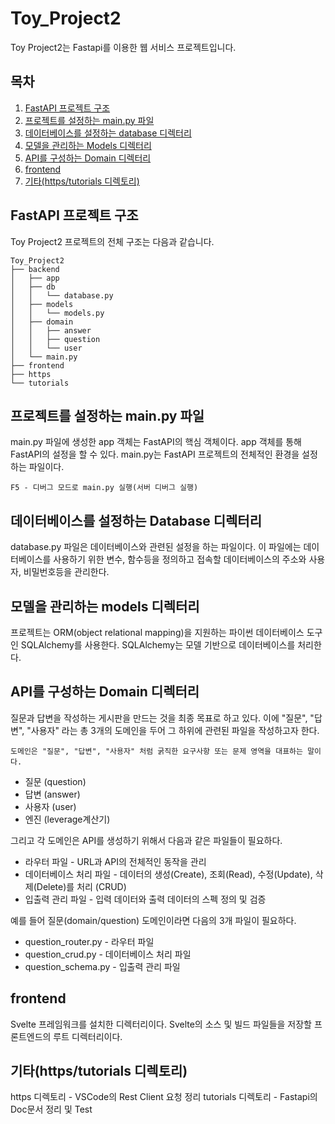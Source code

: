 # Toy_Project2
Toy Project2는 Fastapi를 이용한 웹 서비스 프로젝트입니다.

## 목차
1. [FastAPI 프로젝트 구조](#fastapi-프로젝트-구조)
2. [프로젝트를 설정하는 main.py 파일](#프로젝트를-설정하는-mainpy-파일)
3. [데이터베이스를 설정하는 database 디렉터리](#데이터베이스를-설정하는-Database-디렉터리)
4. [모델을 관리하는 Models 디렉터리](#모델을-관리하는-models-디렉터리)
5. [API를 구성하는 Domain 디렉터리](#api를-구성하는-Domain-디렉터리)
6. [frontend](#frontend)
7. [기타(https/tutorials 디렉토리)](#기타httpstutorials-디렉토리)


## FastAPI 프로젝트 구조
Toy Project2 프로젝트의 전체 구조는 다음과 같습니다. 
```
Toy_Project2
├── backend
│   ├── app
│   ├── db  
│   │   └── database.py
│   ├── models 
│   │   └── models.py
│   ├── domain
│   │   ├── answer
│   │   ├── question
│   │   └── user
│   └── main.py
├── frontend
├── https
└── tutorials
```
## 프로젝트를 설정하는 main.py 파일
main.py 파일에 생성한 app 객체는 FastAPI의 핵심 객체이다. app 객체를 통해 FastAPI의 설정을 할 수 있다. main.py는 FastAPI 프로젝트의 전체적인 환경을 설정하는 파일이다.  
```
F5 - 디버그 모드로 main.py 실행(서버 디버그 실행)
```

## 데이터베이스를 설정하는 Database 디렉터리
database.py 파일은 데이터베이스와 관련된 설정을 하는 파일이다. 이 파일에는 데이터베이스를 사용하기 위한 변수, 함수등을 정의하고 접속할 데이터베이스의 주소와 사용자, 비밀번호등을 관리한다.
## 모델을 관리하는 models 디렉터리
프로젝트는 ORM(object relational mapping)을 지원하는 파이썬 데이터베이스 도구인 SQLAlchemy를 사용한다. SQLAlchemy는 모델 기반으로 데이터베이스를 처리한다.

## API를 구성하는 Domain 디렉터리
질문과 답변을 작성하는 게시판을 만드는 것을 최종 목표로 하고 있다. 이에 "질문", "답변", "사용자" 라는 총 3개의 도메인을 두어 그 하위에 관련된 파일을 작성하고자 한다.

```
도메인은 "질문", "답변", "사용자" 처럼 굵직한 요구사항 또는 문제 영역을 대표하는 말이다.
```

- 질문 (question)
- 답변 (answer)
- 사용자 (user)
- 엔진 (leverage계산기)

그리고 각 도메인은 API를 생성하기 위해서 다음과 같은 파일들이 필요하다.

- 라우터 파일 - URL과 API의 전체적인 동작을 관리
- 데이터베이스 처리 파일 - 데이터의 생성(Create), 조회(Read), 수정(Update), 삭제(Delete)를 처리 (CRUD)
- 입출력 관리 파일 - 입력 데이터와 출력 데이터의 스펙 정의 및 검증

예를 들어 질문(domain/question) 도메인이라면 다음의 3개 파일이 필요하다.

- question_router.py - 라우터 파일
- question_crud.py - 데이터베이스 처리 파일
- question_schema.py - 입출력 관리 파일

## frontend
Svelte 프레임워크를 설치한 디렉터리이다. Svelte의 소스 및 빌드 파일들을 저장할 프론트엔드의 루트 디렉터리이다.

## 기타(https/tutorials 디렉토리)
https 디렉토리 - VSCode의 Rest Client 요청 정리
tutorials 디렉토리 - Fastapi의 Doc문서 정리 및 Test